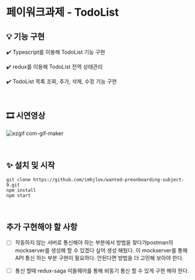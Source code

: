 # 페이워크과제 - TodoList

## 💡 기능 구현

✔️ Typescript를 이용해 TodoList 기능 구현

✔️ redux를 이용해 TodoList 전역 상태관리

✔️ TodoList 목록 조회, 추가, 삭제, 수정 기능 구현

</br>

## 🎞 시연영상
![ezgif com-gif-maker](https://user-images.githubusercontent.com/30456236/131758872-15d8d2d8-a57e-40a5-a154-32493766b016.gif)


</br>

## ✨ 설치 및 시작
```
git clone https://github.com/imhjlov/wanted-preonboarding-subject-9.git
npm install
npm start
```

</br>

## 추가 구현해야 할 사항

- [ ] 작동하지 않는 서버로 통신해야 하는 부분에서 방법을 찾다가postman의 mockserver를 생성해 할 수 있겠다 싶어 생성 해뒀다. 이 mockserver를 통해 API 통신 하는 부분 구현이 필요하다. 안된다면 방법을 더 고민해 보아야 한다.

- [ ] 통신 할때 redux-saga 미들웨어를 통해 비동기 통신 할 수 있게 구현 해야 한다. 